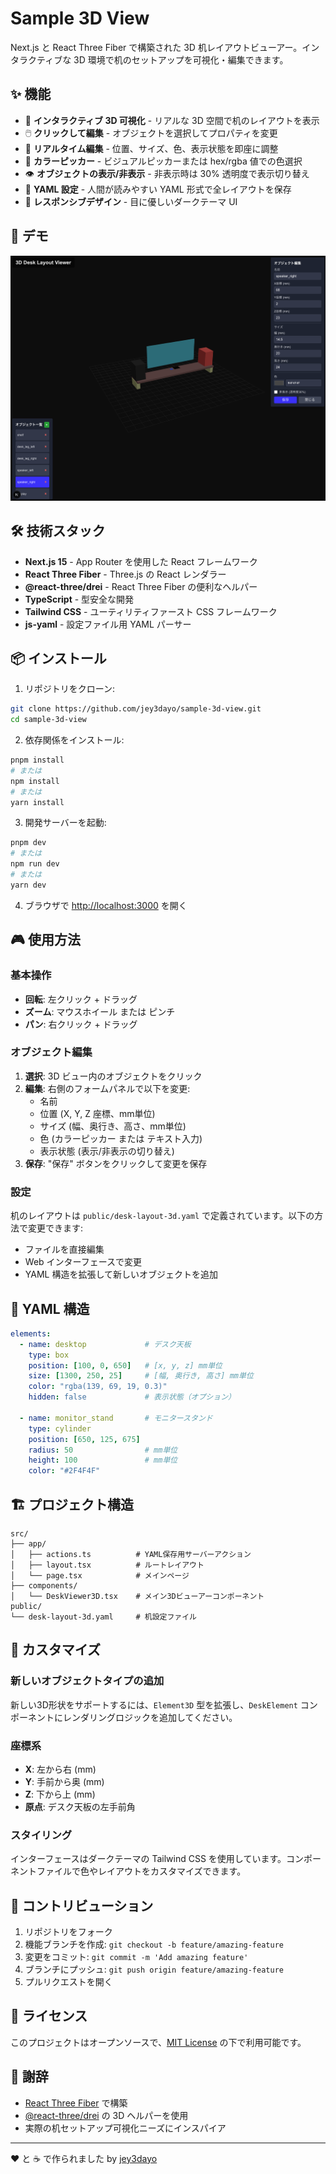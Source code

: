 # Sample 3D View

Next.js と React Three Fiber で構築された 3D 机レイアウトビューアー。インタラクティブな 3D 環境で机のセットアップを可視化・編集できます。

## ✨ 機能

- 🎯 **インタラクティブ 3D 可視化** - リアルな 3D 空間で机のレイアウトを表示
- 🖱️ **クリックして編集** - オブジェクトを選択してプロパティを変更
- 📐 **リアルタイム編集** - 位置、サイズ、色、表示状態を即座に調整
- 🎨 **カラーピッカー** - ビジュアルピッカーまたは hex/rgba 値での色選択
- 👁️ **オブジェクトの表示/非表示** - 非表示時は 30% 透明度で表示切り替え
- 💾 **YAML 設定** - 人間が読みやすい YAML 形式で全レイアウトを保存
- 📱 **レスポンシブデザイン** - 目に優しいダークテーマ UI

## 🚀 デモ

![3D デスクレイアウトデモ](demo.png)

## 🛠️ 技術スタック

- **Next.js 15** - App Router を使用した React フレームワーク
- **React Three Fiber** - Three.js の React レンダラー
- **@react-three/drei** - React Three Fiber の便利なヘルパー
- **TypeScript** - 型安全な開発
- **Tailwind CSS** - ユーティリティファースト CSS フレームワーク
- **js-yaml** - 設定ファイル用 YAML パーサー

## 📦 インストール

1. リポジトリをクローン:
```bash
git clone https://github.com/jey3dayo/sample-3d-view.git
cd sample-3d-view
```

2. 依存関係をインストール:
```bash
pnpm install
# または
npm install
# または
yarn install
```

3. 開発サーバーを起動:
```bash
pnpm dev
# または
npm run dev
# または
yarn dev
```

4. ブラウザで [http://localhost:3000](http://localhost:3000) を開く

## 🎮 使用方法

### 基本操作
- **回転**: 左クリック + ドラッグ
- **ズーム**: マウスホイール または ピンチ
- **パン**: 右クリック + ドラッグ

### オブジェクト編集
1. **選択**: 3D ビュー内のオブジェクトをクリック
2. **編集**: 右側のフォームパネルで以下を変更:
   - 名前
   - 位置 (X, Y, Z 座標、mm単位)
   - サイズ (幅、奥行き、高さ、mm単位)
   - 色 (カラーピッカー または テキスト入力)
   - 表示状態 (表示/非表示の切り替え)
3. **保存**: "保存" ボタンをクリックして変更を保存

### 設定
机のレイアウトは `public/desk-layout-3d.yaml` で定義されています。以下の方法で変更できます:
- ファイルを直接編集
- Web インターフェースで変更
- YAML 構造を拡張して新しいオブジェクトを追加

## 📄 YAML 構造

```yaml
elements:
  - name: desktop             # デスク天板
    type: box
    position: [100, 0, 650]   # [x, y, z] mm単位
    size: [1300, 250, 25]     # [幅, 奥行き, 高さ] mm単位
    color: "rgba(139, 69, 19, 0.3)"
    hidden: false             # 表示状態（オプション）

  - name: monitor_stand       # モニタースタンド
    type: cylinder
    position: [650, 125, 675]
    radius: 50                # mm単位
    height: 100               # mm単位
    color: "#2F4F4F"
```

## 🏗️ プロジェクト構造

```text
src/
├── app/
│   ├── actions.ts          # YAML保存用サーバーアクション
│   ├── layout.tsx          # ルートレイアウト
│   └── page.tsx            # メインページ
├── components/
│   └── DeskViewer3D.tsx    # メイン3Dビューアーコンポーネント
public/
└── desk-layout-3d.yaml     # 机設定ファイル
```

## 🎨 カスタマイズ

### 新しいオブジェクトタイプの追加
新しい3D形状をサポートするには、`Element3D` 型を拡張し、`DeskElement` コンポーネントにレンダリングロジックを追加してください。

### 座標系
- **X**: 左から右 (mm)
- **Y**: 手前から奥 (mm)
- **Z**: 下から上 (mm)
- **原点**: デスク天板の左手前角

### スタイリング
インターフェースはダークテーマの Tailwind CSS を使用しています。コンポーネントファイルで色やレイアウトをカスタマイズできます。

## 🤝 コントリビューション

1. リポジトリをフォーク
2. 機能ブランチを作成: `git checkout -b feature/amazing-feature`
3. 変更をコミット: `git commit -m 'Add amazing feature'`
4. ブランチにプッシュ: `git push origin feature/amazing-feature`
5. プルリクエストを開く

## 📝 ライセンス

このプロジェクトはオープンソースで、[MIT License](LICENSE) の下で利用可能です。

## 🙏 謝辞

- [React Three Fiber](https://docs.pmnd.rs/react-three-fiber) で構築
- [@react-three/drei](https://github.com/pmndrs/drei) の 3D ヘルパーを使用
- 実際の机セットアップ可視化ニーズにインスパイア

---

❤️ と ☕ で作られました by [jey3dayo](https://github.com/jey3dayo)
